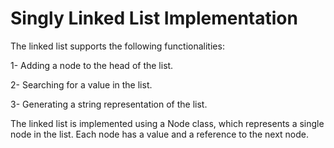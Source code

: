 # Singly Linked List Implementation

The linked list supports the following functionalities:

1- Adding a node to the head of the list.

2- Searching for a value in the list.

3- Generating a string representation of the list.

The linked list is implemented using a Node class, which represents a single node in the list. Each node has a value and a reference to the next node.